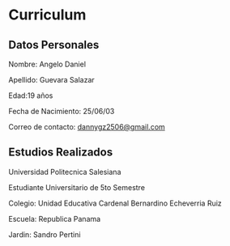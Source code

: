 # Curriculum
## Datos Personales 
Nombre: Angelo Daniel

Apellido: Guevara Salazar

Edad:19 años

Fecha de Nacimiento: 25/06/03

Correo de contacto: dannygz2506@gmail.com

## Estudios Realizados

Universidad Politecnica Salesiana

Estudiante Universitario de 5to Semestre 

Colegio: Unidad Educativa Cardenal Bernardino Echeverria Ruiz

Escuela: Republica Panama

Jardin: Sandro Pertini
